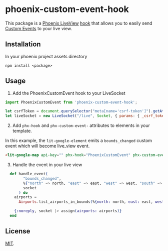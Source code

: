 # phoenix-custom-event-hook

This package is a [Phoenix LiveView](https://hexdocs.pm/phoenix_live_view/Phoenix.LiveView.html) [hook](https://hexdocs.pm/phoenix_live_view/js-interop.html#client-hooks) that allows you to easily send [Custom Events](https://developer.mozilla.org/en-US/docs/Web/API/CustomEvent/CustomEvent) to your live view.

## Installation

In your phoenix project assets directory

```
npm install <package>
```

## Usage

1. Add the PhoenixCustomEvent hook to your LiveSocket

```javascript
import PhoenixCustomEvent from 'phoenix-custom-event-hook';

let csrfToken = document.querySelector("meta[name='csrf-token']").getAttribute("content")
let liveSocket = new LiveSocket("/live", Socket, { params: { _csrf_token: csrfToken }, hooks: { PhoenixCustomEvent } })
```

2. Add `phx-hook` and `phx-custom-event-` attributes to elements in your template.

In this example, the `lit-google-element` emits a `bounds_changed` custom event which will become live_view event.

```html
<lit-google-map api-key="" phx-hook="PhoenixCustomEvent" phx-custom-event-bounds_changed="bounds_changed">
```

3. Handle the event in your live view

```elixir
  def handle_event(
        "bounds_changed",
        %{"north" => north, "east" => east, "west" => west, "south" => south},
        socket
      ) do
    airports =
      Airports.list_airports_in_bounds(%{north: north, east: east, west: west, south: south})

    {:noreply, socket |> assign(airports: airports)}
  end
```
## License

[MIT](LICENSE).
